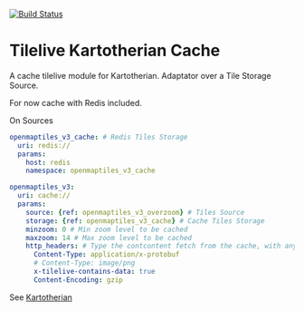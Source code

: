 [![Build Status](https://travis-ci.org/frodrigo/tilelive_kartotherian_cache.svg?branch=master)](https://travis-ci.org/frodrigo/tilelive_kartotherian_cache)

# Tilelive Kartotherian Cache
A cache tilelive module for Kartotherian. Adaptator over a Tile Storage Source.

For now cache with Redis included.

On Sources
```yaml
openmaptiles_v3_cache: # Redis Tiles Storage
  uri: redis://
  params:
    host: redis
    namespace: openmaptiles_v3_cache

openmaptiles_v3:
  uri: cache://
  params:
    source: {ref: openmaptiles_v3_overzoom} # Tiles Source
    storage: {ref: openmaptiles_v3_cache} # Cache Tiles Storage
    minzoom: 0 # Min zoom level to be cached
    maxzoom: 14 # Max zoom level to be cached
    http_headers: # Type the contcontent fetch from the cache, with any HTTP headers
      Content-Type: application/x-protobuf
      # Content-Type: image/png
      x-tilelive-contains-data: true
      Content-Encoding: gzip
```

See [Kartotherian](https://github.com/kartotherian/kartotherian)
